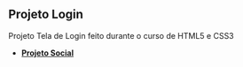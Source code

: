 ## Projeto Login
Projeto Tela de Login feito durante o curso de HTML5 e CSS3
- **[Projeto Social](https://vatrinux.github.io/projeto-login)**